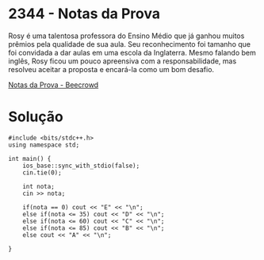 # 2344 - Notas da Prova

Rosy é uma talentosa professora do Ensino Médio que já ganhou muitos prêmios pela qualidade de sua aula. Seu reconhecimento foi tamanho que foi convidada a dar aulas em uma escola da Inglaterra. Mesmo falando bem inglês, Rosy ficou um pouco apreensiva com a responsabilidade, mas resolveu aceitar a proposta e encará-la como um bom desafio.

[Notas da Prova - Beecrowd](https://www.beecrowd.com.br/judge/pt/problems/view/2344)

# Solução

```
#include <bits/stdc++.h>
using namespace std;

int main() {
    ios_base::sync_with_stdio(false);
    cin.tie(0);
    
    int nota;
    cin >> nota;
    
    if(nota == 0) cout << "E" << "\n";
    else if(nota <= 35) cout << "D" << "\n";
    else if(nota <= 60) cout << "C" << "\n";
    else if(nota <= 85) cout << "B" << "\n";
    else cout << "A" << "\n";

}
```